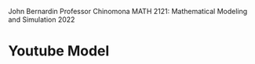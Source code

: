 John Bernardin
Professor Chinomona
MATH 2121: Mathematical Modeling and Simulation
2022

# Youtube Model
